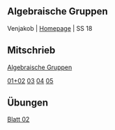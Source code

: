 ## Algebraische Gruppen
Venjakob | [Homepage](https://www.mathi.uni-heidelberg.de/~mfuetterer/2017w/AlgGrup/) | SS 18

## Mitschrieb
[Algebraische Gruppen](https://github.com/tholzschuh/uni-files/raw/master/alggrp/alggrp.pdf)

[01+02](https://github.com/tholzschuh/uni-files/raw/master/alggrp/lec-0102.pdf)     [03](https://github.com/tholzschuh/uni-files/raw/master/alggrp/lec-03.pdf)     [04](https://github.com/tholzschuh/uni-files/raw/master/alggrp/lec-04.pdf)     [05](https://github.com/tholzschuh/uni-files/raw/master/alggrp/lec-05.pdf)
## Übungen
[Blatt 02](https://github.com/tholzschuh/uni-files/raw/master/alggrp/alggrp_uebung02.pdf)
